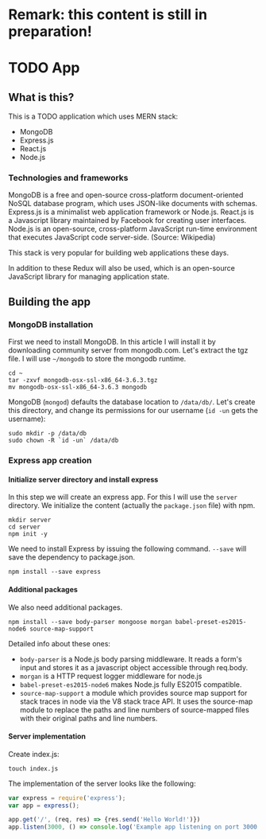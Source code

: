 # Remark: this content is still in preparation!

# TODO App

## What is this?
This is a TODO application which uses MERN stack:
  * MongoDB
  * Express.js
  * React.js
  * Node.js

### Technologies and frameworks
MongoDB is a free and open-source cross-platform document-oriented NoSQL database program, which uses JSON-like documents with schemas.
Express.js is a minimalist web application framework or Node.js.
React.js is a Javascript library maintained by Facebook for creating user interfaces. 
Node.js is an open-source, cross-platform JavaScript run-time environment that executes JavaScript code server-side. (Source: Wikipedia)

This stack is very popular for building web applications these days. 

In addition to these Redux will also be used, which is an open-source JavaScript library for managing application state.

## Building the app

### MongoDB installation

First we need to install MongoDB. In this article I will install it by downloading community server from mongodb.com.
Let's extract the tgz file. I will use `~/mongodb` to store the mongodb runtime.

```
cd ~
tar -zxvf mongodb-osx-ssl-x86_64-3.6.3.tgz
mv mongodb-osx-ssl-x86_64-3.6.3 mongodb
```

MongoDB (`mongod`) defaults the database location to `/data/db/`.
Let's create this directory, and change its permissions for our username (`id -un` gets the username):

```
sudo mkdir -p /data/db
sudo chown -R `id -un` /data/db
```

### Express app creation

#### Initialize server directory and install express
In this step we will create an express app.
For this I will use the `server` directory.
We initialize the content (actually the `package.json` file) with npm.

```
mkdir server
cd server
npm init -y
```

We need to install Express by issuing the following command. `--save` will save the dependency to package.json.

```
npm install --save express
```

#### Additional packages
We also need additional packages.

```
npm install --save body-parser mongoose morgan babel-preset-es2015-node6 source-map-support 
```

Detailed info about these ones:
  * `body-parser` is a Node.js body parsing middleware. It reads a form's input and stores it as a javascript object accessible through req.body.
  * `morgan` is a HTTP request logger middleware for node.js
  * `babel-preset-es2015-node6` makes Node.js fully ES2015 compatible.
  * `source-map-support` a module which provides source map support for stack traces in node via the V8 stack trace API. It uses the source-map module to replace the paths and line numbers of source-mapped files with their original paths and line numbers.

#### Server implementation

Create index.js:

```
touch index.js
```

The implementation of the server looks like the following:

```javascript
var express = require('express');
var app = express();

app.get('/', (req, res) => {res.send('Hello World!')})
app.listen(3000, () => console.log('Example app listening on port 3000!'))
```

